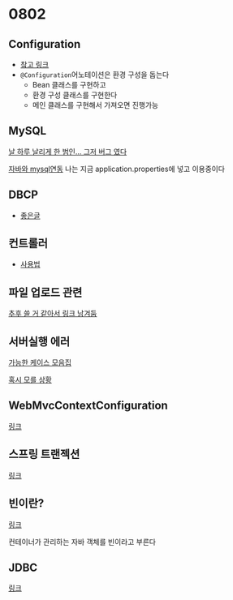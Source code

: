 # 0802

## Configuration

- [챀고 링크](http://tech.javacafe.io/spring/2018/11/04/%EC%8A%A4%ED%94%84%EB%A7%81-Configuration-%EC%96%B4%EB%85%B8%ED%85%8C%EC%9D%B4%EC%85%98-%EC%98%88%EC%A0%9C/)
- `@Configuration`어노테이션은 환경 구성을 돕는다
  - Bean 클래스를 구현하고
  - 환경 구성 클래스를 구현한다
  - 메인 클래스를 구현해서 가져오면 진행가능

## MySQL

[날 하루 날리게 한 범인... 그저 버그 였다](https://dog-developers.tistory.com/21?category=855654)

[자바와 mysql연동](https://kingpodo.tistory.com/17) 나는 지금 application.properties에 넣고 이용중이다

## DBCP

- [좋은글](https://d2.naver.com/helloworld/5102792)

## 컨트롤러

- [사용법](https://po9357.github.io/spring/2019-05-11-Spring_Controller/)

## 파일 업로드 관련

[추후 쓸 거 같아서 링크 남겨둠](https://kouzie.github.io/spring/Spring-Spring-%ED%8C%8C%EC%9D%BC-%EC%97%85%EB%A1%9C%EB%93%9C-MultipartResolver/#)

## 서버실행 에러

[가능한 케이스 모음집](https://october-east-sea.tistory.com/160)

[혹시 모를 상황](https://shinye0213.tistory.com/336)

## WebMvcContextConfiguration

[링크](https://stdbc.tistory.com/21)

## 스프링 트랜젝션

[링크](https://velog.io/@koseungbin/Spring-Transaction)

## 빈이란?

[링크](http://melonicedlatte.com/2021/07/11/232800.html)

컨테이너가 관리하는 자바 객체를 빈이라고 부른다

## JDBC

[링크](https://gmlwjd9405.github.io/2018/05/15/setting-for-db-programming.html)